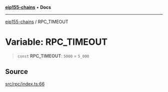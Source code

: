 [**eip155-chains**](../README.md) • **Docs**

***

[eip155-chains](../globals.md) / RPC\_TIMEOUT

# Variable: RPC\_TIMEOUT

> `const` **RPC\_TIMEOUT**: `5000` = `5_000`

## Source

[src/rpc/index.ts:66](https://github.com/ivanzzeth/eip155-chains/blob/400ef11db8a06981938f7415f945494cf060a7cb/src/rpc/index.ts#L66)
